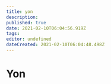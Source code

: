 ```yaml
---
title: yon
description: 
published: true
date: 2021-02-10T06:04:56.919Z
tags: 
editor: undefined
dateCreated: 2021-02-10T06:04:48.498Z
---
```


# Yon

